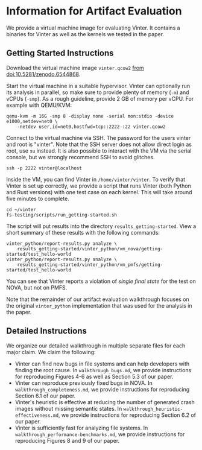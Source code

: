 # Information for Artifact Evaluation

We provide a virtual machine image for evaluating Vinter. It contains a
binaries for Vinter as well as the kernels we tested in the paper.

## Getting Started Instructions

Download the virtual machine image `vinter.qcow2` [from doi:10.5281/zenodo.6544868](https://doi.org/10.5281/zenodo.6544868).

Start the virtual machine in a suitable hypervisor. Vinter can optionally run
its analysis in parallel, so make sure to provide plenty of memory (`-m`) and
vCPUs (`-smp`). As a rough guideline, provide 2 GB of memory per vCPU. For
example with QEMU/KVM:
```
qemu-kvm -m 16G -smp 8 -display none -serial mon:stdio -device e1000,netdev=net0 \
    -netdev user,id=net0,hostfwd=tcp::2222-:22 vinter.qcow2
```

Connect to the virtual machine via SSH. The password for the users vinter and
root is "vinter". Note that the SSH server does not allow direct login as root,
use `su` instead. It is also possible to interact with the VM via the serial
console, but we strongly recommend SSH to avoid glitches.
```
ssh -p 2222 vinter@localhost
```

Inside the VM, you can find Vinter in `/home/vinter/vinter`. To verify that
Vinter is set up correctly, we provide a script that runs Vinter (both Python
and Rust versions) with one test case on each kernel. This will take around
five minutes to complete.
```
cd ~/vinter
fs-testing/scripts/run_getting-started.sh
```

The script will put results into the directory `results_getting-started`. View
a short summary of these results with the following commands:
```
vinter_python/report-results.py analyze \
    results_getting-started/vinter_python/vm_nova/getting-started/test_hello-world
vinter_python/report-results.py analyze \
    results_getting-started/vinter_python/vm_pmfs/getting-started/test_hello-world
```

You can see that Vinter reports a violation of *single final state* for the
test on NOVA, but not on PMFS.

Note that the remainder of our artifact evaluation walkthrough focuses on the
original `vinter_python` implementation that was used for the analysis in the
paper.

## Detailed Instructions

We organize our detailed walkthrough in multiple separate files for each major
claim. We claim the following:

* Vinter can find new bugs in file systems and can help developers with finding
  the root cause. In `walkthrough_bugs.md`, we provide instructions for
  reproducing Figures 4-6 as well as Section 5.3 of our paper.
* Vinter can reproduce previously fixed bugs in NOVA. In
  `walkthrough_completeness.md`, we provide instructions for reproducing
  Section 6.1 of our paper.
* Vinter's heuristic is effective at reducing the number of generated crash
  images without missing semantic states. In
  `walkthrough_heuristic-effectiveness.md`, we provide instructions for
  reproducing Section 6.2 of our paper.
* Vinter is sufficiently fast for analyzing file systems. In
  `walkthrough_performance-benchmarks.md`, we provide instructions for
  reproducing Figures 8 and 9 of our paper.
